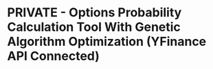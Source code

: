 # PRIVATE - Options Probability Calculation Tool With Genetic Algorithm Optimization (YFinance API Connected)
